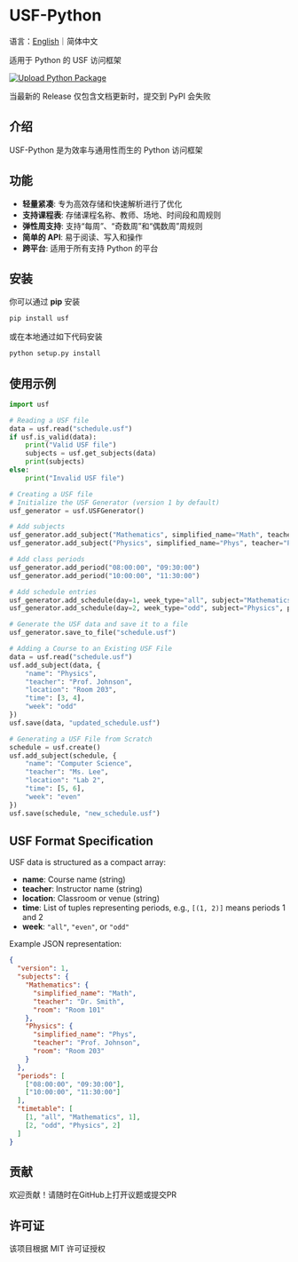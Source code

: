 # USF-Python
语言：<a href="./README.md">English</a>｜简体中文

适用于 Python 的 USF 访问框架

[![Upload Python Package](https://github.com/USF-org/USF-Python/actions/workflows/python-publish.yml/badge.svg)](https://github.com/USF-org/USF-Python/actions/workflows/python-publish.yml)

当最新的 Release 仅包含文档更新时，提交到 PyPI 会失败

## 介绍
USF-Python 是为效率与通用性而生的 Python 访问框架

## 功能
- **轻量紧凑**: 专为高效存储和快速解析进行了优化
- **支持课程表**: 存储课程名称、教师、场地、时间段和周规则
- **弹性周支持**: 支持“每周”、“奇数周”和“偶数周”周规则
- **简单的 API**: 易于阅读、写入和操作
- **跨平台**: 适用于所有支持 Python 的平台

## 安装
你可以通过 **pip** 安装
```sh
pip install usf
```
或在本地通过如下代码安装
```sh
python setup.py install
```

## 使用示例
```python
import usf

# Reading a USF file
data = usf.read("schedule.usf")
if usf.is_valid(data):
    print("Valid USF file")
    subjects = usf.get_subjects(data)
    print(subjects)
else:
    print("Invalid USF file")

# Creating a USF file
# Initialize the USF Generator (version 1 by default)
usf_generator = usf.USFGenerator()

# Add subjects
usf_generator.add_subject("Mathematics", simplified_name="Math", teacher="Dr. Smith", room="Room 101")
usf_generator.add_subject("Physics", simplified_name="Phys", teacher="Prof. Johnson", room="Room 203")

# Add class periods
usf_generator.add_period("08:00:00", "09:30:00")
usf_generator.add_period("10:00:00", "11:30:00")

# Add schedule entries
usf_generator.add_schedule(day=1, week_type="all", subject="Mathematics", period_index=1)  # Monday
usf_generator.add_schedule(day=2, week_type="odd", subject="Physics", period_index=2)  # Tuesday (Odd Week)

# Generate the USF data and save it to a file
usf_generator.save_to_file("schedule.usf")

# Adding a Course to an Existing USF File
data = usf.read("schedule.usf")
usf.add_subject(data, {
    "name": "Physics",
    "teacher": "Prof. Johnson",
    "location": "Room 203",
    "time": [3, 4],
    "week": "odd"
})
usf.save(data, "updated_schedule.usf")

# Generating a USF File from Scratch
schedule = usf.create()
usf.add_subject(schedule, {
    "name": "Computer Science",
    "teacher": "Ms. Lee",
    "location": "Lab 2",
    "time": [5, 6],
    "week": "even"
})
usf.save(schedule, "new_schedule.usf")
```

## USF Format Specification
USF data is structured as a compact array:
- **name**: Course name (string)
- **teacher**: Instructor name (string)
- **location**: Classroom or venue (string)
- **time**: List of tuples representing periods, e.g., `[(1, 2)]` means periods 1 and 2
- **week**: `"all"`, `"even"`, or `"odd"`

Example JSON representation:
```json
{
  "version": 1,
  "subjects": {
    "Mathematics": {
      "simplified_name": "Math",
      "teacher": "Dr. Smith",
      "room": "Room 101"
    },
    "Physics": {
      "simplified_name": "Phys",
      "teacher": "Prof. Johnson",
      "room": "Room 203"
    }
  },
  "periods": [
    ["08:00:00", "09:30:00"],
    ["10:00:00", "11:30:00"]
  ],
  "timetable": [
    [1, "all", "Mathematics", 1],
    [2, "odd", "Physics", 2]
  ]
}
```

## 贡献
欢迎贡献！请随时在GitHub上打开议题或提交PR

## 许可证
该项目根据 MIT 许可证授权

